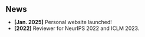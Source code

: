 <h2 style="margin: 60px 0px 10px;">News</h2>

<ul>
<li><strong>[Jan. 2025]</strong> Personal website launched!</li>
<li><strong>[2022]</strong> Reviewer for NeurIPS 2022 and ICLM 2023.</li>
</ul>
